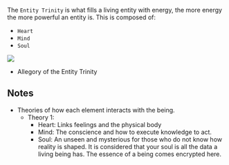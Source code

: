 The `Entity Trinity` is what fills a living entity with energy, the more energy the more powerful an entity is. This is composed of:
- `Heart`
- `Mind`
- `Soul`

![](images/entity-trinity/a.jpg)
- Allegory of the Entity Trinity

## Notes
- Theories of how each element interacts with the being.
  - Theory 1:
    - Heart: Links feelings and the physical body
    - Mind: The conscience and how to execute knowledge to act.
    - Soul: An unseen and mysterious for those who do not know how reality is shaped. It is considered that your soul is all the data a living being has. The essence of a being comes encrypted here.

